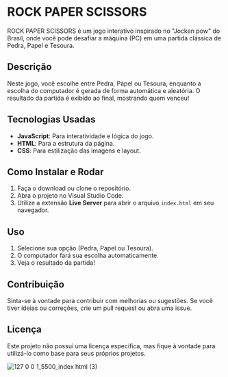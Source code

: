 # **ROCK PAPER SCISSORS**

ROCK PAPER SCISSORS é um jogo interativo inspirado no "Jocken pow" do Brasil, onde você pode desafiar a máquina (PC) em uma partida clássica de Pedra, Papel e Tesoura.

## Descrição

Neste jogo, você escolhe entre Pedra, Papel ou Tesoura, enquanto a escolha do computador é gerada de forma automática e aleatória. O resultado da partida é exibido ao final, mostrando quem venceu!

## Tecnologias Usadas

- **JavaScript**: Para interatividade e lógica do jogo.
- **HTML**: Para a estrutura da página.
- **CSS**: Para estilização das imagens e layout.

## Como Instalar e Rodar

1. Faça o download ou clone o repositório.
2. Abra o projeto no Visual Studio Code.
3. Utilize a extensão **Live Server** para abrir o arquivo `index.html` em seu navegador.

## Uso

1. Selecione sua opção (Pedra, Papel ou Tesoura).
2. O computador fará sua escolha automaticamente.
3. Veja o resultado da partida!

## Contribuição

Sinta-se à vontade para contribuir com melhorias ou sugestões. Se você tiver ideias ou correções, crie um pull request ou abra uma issue.

## Licença

Este projeto não possui uma licença específica, mas fique à vontade para utilizá-lo como base para seus próprios projetos.

![127 0 0 1_5500_index html (3)](https://github.com/user-attachments/assets/2ace108d-76db-4c0e-b74c-991f7a516bd3)

